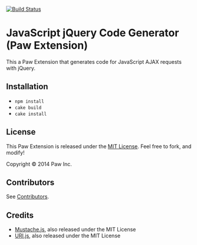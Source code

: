 [![Build Status](https://travis-ci.org/LuckyMarmot/Paw-JavaScriptjQueryCodeGenerator.svg?branch=master)](https://travis-ci.org/LuckyMarmot/Paw-JavaScriptjQueryCodeGenerator)

# JavaScript jQuery Code Generator (Paw Extension)

This a Paw Extension that generates code for JavaScript AJAX requests with jQuery.

## Installation

* `npm install`
* `cake build`
* `cake install`

## License

This Paw Extension is released under the [MIT License](LICENSE). Feel free to fork, and modify!

Copyright © 2014 Paw Inc.

## Contributors

See [Contributors](https://github.com/LuckyMarmot/Paw-JavaScriptjQueryCodeGenerator/graphs/contributors).

## Credits

* [Mustache.js](https://github.com/janl/mustache.js/), also released under the MIT License
* [URI.js](http://medialize.github.io/URI.js/), also released under the MIT License
